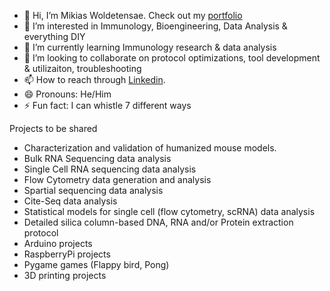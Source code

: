 - 👋 Hi, I’m Mikias Woldetensae.       Check out my [portfolio](https://mikiashwt.github.io/)
- 👀 I’m interested in                 Immunology, Bioengineering, Data Analysis & everything DIY
- 🌱 I’m currently learning            Immunology research & data analysis
- 💞️ I’m looking to collaborate on     protocol optimizations, tool development & utilizaiton, troubleshooting 
- 📫 How to reach through              [Linkedin](https://www.linkedin.com/in/mikiashwt/). 
- 😄 Pronouns:                         He/Him
- ⚡ Fun fact:                         I can whistle 7 different ways

Projects to be shared
- Characterization and validation of humanized mouse models.
- Bulk RNA Sequencing data analysis
- Single Cell RNA sequencing data analysis
- Flow Cytometry data generation and analysis
- Spartial sequencing data analysis
- Cite-Seq data analysis
- Statistical models for single cell (flow cytometry, scRNA) data analysis
- Detailed silica column-based DNA, RNA and/or Protein extraction protocol
- Arduino projects
- RaspberryPi projects
- Pygame games (Flappy bird, Pong)
- 3D printing projects

<!---
MikiasHWT/MikiasHWT is a ✨ special ✨ repository because its `README.md` (this file) appears on your GitHub profile.
You can click the Preview link to take a look at your changes.
--->
